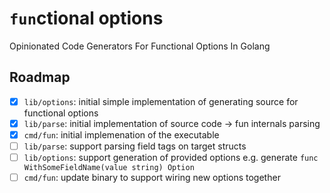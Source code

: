 # `fun`ctional options

Opinionated Code Generators For Functional Options In Golang

## Roadmap

- [x] `lib/options`: initial simple implementation of generating source for functional options
- [x] `lib/parse`: initial implementation of source code -> fun internals parsing
- [x] `cmd/fun`: initial implemenation of the executable
- [ ] `lib/parse`: support parsing field tags on target structs
- [ ] `lib/options`: support generation of provided options e.g. generate `func WithSomeFieldName(value string) Option`
- [ ] `cmd/fun`: update binary to support wiring new options together

